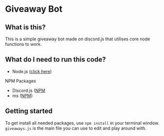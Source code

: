 # Giveaway Bot
## What is this?
This is a simple giveaway bot made on discord.js that utilises core node functions to work.

## What do I need to run this code?
- Node.js ([click here](https://nodejs.org))

NPM Packages
- Discord.js ([NPM](https://npmjs.com/package/discord.js)
- ms ([NPM](https://npmjs.com/package/ms))

## Getting started
To get install all needed packages, use `npm install` in your terminal window. `giveaways.js` is the main file you can use to edit and play around with.
